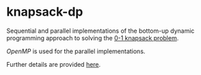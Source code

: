 # knapsack-dp
Sequential and parallel implementations of the bottom-up dynamic programming approach to solving the [0-1 knapsack problem](https://en.wikipedia.org/wiki/Knapsack_problem#0-1_knapsack_problem).

_OpenMP_ is used for the parallel implementations.

Further details are provided [here](https://github.com/milomilo33/knapsack-dp/blob/main/report.pdf).
